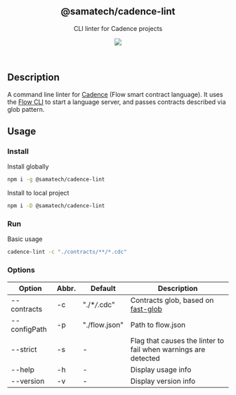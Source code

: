 <h2 align='center'>@samatech/cadence-lint</h2>

<p align='center'>CLI linter for Cadence projects</p>

<p align='center'>
<a href='https://www.npmjs.com/package/@samatech/cadence-lint'>
  <img src='https://img.shields.io/npm/v/@samatech/cadence-lint?color=222&style=flat-square'>
</a>
</p>

<br>

## Description

A command line linter for [Cadence](https://docs.onflow.org/cadence/language/) (Flow smart contract language). It uses the [Flow CLI](https://github.com/onflow/flow-cli) to start a language server, and passes contracts described via glob pattern.

## Usage

### Install

Install globally

```bash
npm i -g @samatech/cadence-lint
```

Install to local project

```bash
npm i -D @samatech/cadence-lint
```

### Run

Basic usage

```bash
cadence-lint -c "./contracts/**/*.cdc"
```

### Options

| Option       | Abbr. | Default       | Description                                                               |
| ------------ | ----- | ------------- | ------------------------------------------------------------------------- |
| --contracts  | -c    | "./\*_/_.cdc" | Contracts glob, based on [fast-glob](https://github.com/mrmlnc/fast-glob) |
| --configPath | -p    | "./flow.json" | Path to flow.json                                                         |
| --strict     | -s    | -             | Flag that causes the linter to fail when warnings are detected            |
| --help       | -h    | -             | Display usage info                                                        |
| --version    | -v    | -             | Display version info                                                      |
